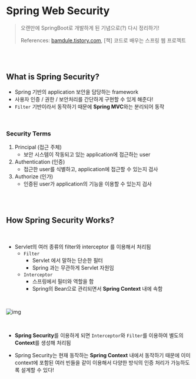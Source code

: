 # Spring Web Security

> 오랜만에 SpringBoot로 개발하게 된 기념으로(?) 다시 정리하기!
>
> References: [bamdule.tistory.com](https://bamdule.tistory.com/52#:~:text=Spring%20Security%EB%8A%94%20%EC%8A%A4%ED%94%84%EB%A7%81%20%EA%B8%B0%EB%B0%98,%EC%99%80%20%EB%B6%84%EB%A6%AC%EB%90%98%EC%96%B4%20%EB%8F%99%EC%9E%91%ED%95%9C%EB%8B%A4), [책] 코드로 배우는 스프링 웹 프로젝트

<br>

<br>

## What is Spring Security?

- Spring 기반의 application 보안을 담당하는 framework
- 사용자 인증 / 권한 / 보안처리를 간단하게 구현할 수 있게 해준다!
- `Filter` 기반이라서 동작하기 때문에 **Spring MVC**와는 분리되어 동작

<br>

### Security Terms

1. Principal (접근 주체)
   - 보안 시스템이 작동되고 있는  application에 접근하는 user
2. Authentication (인증)
   - 접근한 user를 식별하고, application에 접근할 수 있는지 검사
3. Authorize (인가)
   - 인증된 user가 application의 기능을 이용할 수 있는지 검사

<br>

<br>

## How Spring Security Works?

<br>

- Servlet의 여러 종류의 filter와 interceptor 를 이용해서 처리됨
  - `Filter`
    - Servlet 에서 말하는 단순한 필터
    - Spring 과는 무관하게 Servlet 자원임
  - `Interceptor`
    - 스프링에서 필터와 역할을 함
    - Spring의 Bean으로 관리되면서 **Spring Context** 내에 속함

<br>

![img](https://docs.spring.io/spring-security/site/docs/current/reference/html5/images/servlet/authorization/filtersecurityinterceptor.png)

<br>

- **Spring Security**를 이용하게 되면 `Interceptor`와 `Filter`를 이용하여 별도의 **Context**를 생성해 처리됨

- Spring Security는 현재 동작하는 **Spring Context** 내에서 동작하기 때문에 이미 context에 포함된 여러 빈들을 같이 이용해서 다양한 방식의 인증 처리가 가능하도록 설계할 수 있다!

